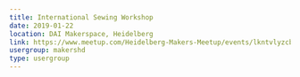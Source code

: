 ```yaml
---
title: International Sewing Workshop
date: 2019-01-22
location: DAI Makerspace, Heidelberg
link: https://www.meetup.com/Heidelberg-Makers-Meetup/events/lkntvlyzcbdc/
usergroup: makershd
type: usergroup
---
```

